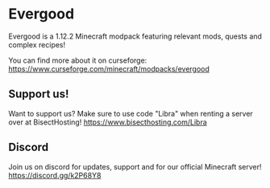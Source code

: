 # Evergood
Evergood is a 1.12.2 Minecraft modpack featuring relevant mods, quests and complex recipes!

You can find more about it on curseforge: https://www.curseforge.com/minecraft/modpacks/evergood

## Support us!
Want to support us? Make sure to use code "Libra" when renting a server over at BisectHosting! https://www.bisecthosting.com/Libra

## Discord
Join us on discord for updates, support and for our official Minecraft server!
https://discord.gg/k2P68Y8
